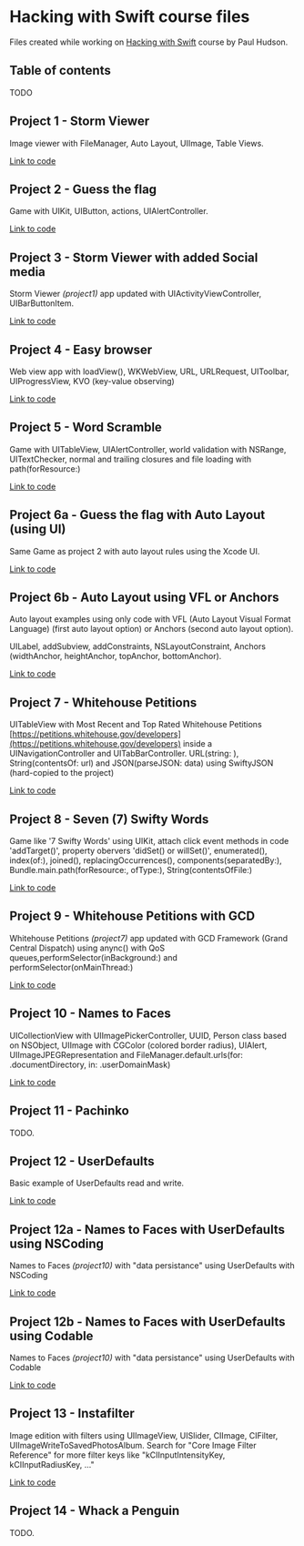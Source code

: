 # Hacking with Swift course files
Files created while working on [Hacking with Swift](https://www.hackingwithswift.com/read) course by Paul Hudson.

## Table of contents

TODO

## Project 1 - Storm Viewer

Image viewer with FileManager, Auto Layout, UIImage, Table Views.

[Link to code](project1-Storm-Viewer/project1-Storm-Viewer)

## Project 2 - Guess the flag

Game with UIKit, UIButton, actions, UIAlertController.

[Link to code](project2-Guess-the-flag/project2-Guess-the-flag)

## Project 3 - Storm Viewer with added Social media

Storm Viewer _(project1)_ app updated with UIActivityViewController, UIBarButtonItem.

[Link to code](project3-Storm-Viewer-with-social-media/project3-Storm-Viewer)

## Project 4 - Easy browser

Web view app with loadView(), WKWebView, URL, URLRequest, UIToolbar, UIProgressView, KVO (key-value observing)

[Link to code](project4-easy-browser/project4-easy-browser)

## Project 5 - Word Scramble

Game with UITableView, UIAlertController, world validation with NSRange, UITextChecker, normal and trailing closures and file loading with path(forResource:)

[Link to code](project5-world-scramble/project5-world-scramble)

## Project 6a - Guess the flag with Auto Layout (using UI)

Same Game as project 2 with auto layout rules using the Xcode UI.

[Link to code](project6a-Guess-the-flag/project6a-Guess-the-flag)

## Project 6b - Auto Layout using VFL or Anchors

Auto layout examples using only code with VFL (Auto Layout Visual Format Language) (first auto layout option) or Anchors (second auto layout option).

UILabel, addSubview, addConstraints, NSLayoutConstraint, Anchors (widthAnchor, heightAnchor, topAnchor, bottomAnchor).

[Link to code](project6b-auto-layout-in-code/project6b-auto-layout-in-code)

## Project 7 - Whitehouse Petitions

UITableView with Most Recent and Top Rated Whitehouse Petitions [https://petitions.whitehouse.gov/developers](https://petitions.whitehouse.gov/developers) inside a UINavigationController and UITabBarController. URL(string: ), String(contentsOf: url) and JSON(parseJSON: data) using SwiftyJSON (hard-copied to the project)

[Link to code](project7-whitehouse-petitions/project7-whitehouse-petitions)

## Project 8 - Seven (7) Swifty Words

Game like '7 Swifty Words' using UIKit, attach click event methods in code 'addTarget()', property obervers 'didSet() or willSet()', enumerated(), index(of:), joined(), replacingOccurrences(), components(separatedBy:), Bundle.main.path(forResource:, ofType:), String(contentsOfFile:)

[Link to code](project8-seven-swifty-words/project8-seven-swifty-words)

## Project 9 - Whitehouse Petitions with GCD

Whitehouse Petitions _(project7)_ app updated with GCD Framework (Grand Central Dispatch) using anync() with QoS queues,performSelector(inBackground:) and performSelector(onMainThread:)

[Link to code](project9-whitehouse-petitions-with-GCD/project9-whitehouse-petitions-with-GCD)

## Project 10 - Names to Faces

UICollectionView with UIImagePickerController, UUID, Person class based on NSObject, UIImage with CGColor (colored border radius), UIAlert, UIImageJPEGRepresentation and FileManager.default.urls(for: .documentDirectory, in: .userDomainMask)

[Link to code](project10-names-to-faces/project10-names-to-faces)

## Project 11 - Pachinko

TODO.

## Project 12 - UserDefaults

Basic example of UserDefaults read and write.

[Link to code](project12-user-defaults/project12-user-defaults)

## Project 12a - Names to Faces with UserDefaults using NSCoding

Names to Faces _(project10)_ with "data persistance" using UserDefaults with NSCoding

[Link to code](project12a-names-to-faces-with-user-defaults-nscoding/project12a-names-to-faces-with-user-defaults-nscoding)

## Project 12b - Names to Faces with UserDefaults using Codable

Names to Faces _(project10)_ with "data persistance" using UserDefaults with Codable

[Link to code](project12b-names-to-faces-with-user-defaults-codable/project12b-names-to-faces-with-user-defaults-codable)

## Project 13 - Instafilter

Image edition with filters using UIImageView, UISlider, CIImage, CIFilter, UIImageWriteToSavedPhotosAlbum. Search for "Core Image Filter Reference" for more filter keys like "kCIInputIntensityKey, kCIInputRadiusKey, ..."

[Link to code](project13-instafilter/project13-instafilter)

## Project 14 - Whack a Penguin

TODO.